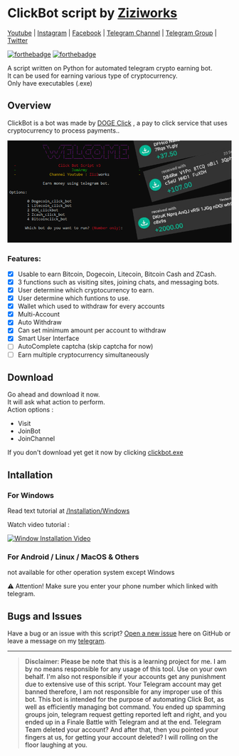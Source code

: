 # ClickBot script by [Ziziworks](https://www.youtube.com/channel/UCW36UNroi3B4Ix9ln1e6rUQ?sub_confirmation=1)

[Youtube](https://www.youtube.com/channel/UCW36UNroi3B4Ix9ln1e6rUQ?sub_confirmation=1) |
[Instagram](https://www.instagram.com/ziziworks/) |
[Facebook](https://www.facebook.com/ziziworks/) |
[Telegram Channel](https://t.me/ziziworks) |
[Telegram Group](https://t.me/ziziworksgroup) |
[Twitter](https://twitter.com/ziziworks_MY)  

[![forthebadge](https://forthebadge.com/images/badges/made-with-python.svg)](https://forthebadge.com)    [![forthebadge](https://forthebadge.com/images/badges/built-with-love.svg)](https://forthebadge.com)

A script written on Python for automated telegram crypto earning bot.  
It can be used for earning various type of cryptocurrency.  
Only have executables (.exe) 
 
## Overview
ClickBot is a bot was made by [DOGE Click](https://dogeclick.com/) , a pay to click service that uses cryptocurrency to process payments..    

![main](Images/main.PNG)    
### Features:
- [x] Usable to earn Bitcoin, Dogecoin, Litecoin, Bitcoin Cash and ZCash.
- [x] 3 functions such as visiting sites, joining chats, and messaging bots.
- [x] User determine which cryptocurrency to earn.
- [x] User determine which funtions to use.
- [x] Wallet which used to withdraw for every accounts
- [x] Multi-Account
- [x] Auto Withdraw
- [x] Can set minimum amount per account to withdraw
- [x] Smart User Interface
- [ ] AutoComplete captcha (skip captcha for now)
- [ ] Earn multiple cryptocurrency simultaneously
## Download
Go ahead and download it now.    
It will ask what action to perform.  
Action options :  
* Visit  
* JoinBot  
* JoinChannel  

If you don't download yet get it now by clicking 
[clickbot.exe](https://github.com/ziziwho/clickbot/raw/master/clickbot.exe)

## Intallation
### For Windows

Read text tutorial at [/Installation/Windows](/Installation/Windows/Install_windows.md)    

Watch video tutorial :    

[![Window Installation Video](https://img.youtube.com/vi/-lmO-_W8-Jw/0.jpg)](https://www.youtube.com/watch?v=-lmO-_W8-Jw)    

### For Android / Linux / MacOS & Others

not available for other operation system except Windows



⚠️ Attention! Make sure you enter your phone number which linked with telegram.
## Bugs and Issues

Have a bug or an issue with this script? [Open a new issue](https://github.com/ziziwho/clickbot/issues/new) here on GitHub or leave a message on my [telegram](http://t.me/ziziwho).


---

> **Disclaimer**<a name="disclaimer" />: Please be note that this is a learning project for me. I am by no means responsible for any usage of this tool. Use on your own behalf. I'm also not responsible if your accounts get any punishment due to extensive use of this script. Your Telegram account may get banned therefore, I am not responsible for any improper use of this bot. This bot is intended for the purpose of automating Click Bot, as well as efficiently managing bot command. You ended up spamming groups join, telegram request getting reported left and right, and you ended up in a Finale Battle with Telegram and at the end. Telegram Team deleted your account?
And after that, then you pointed your fingers at us, for getting your account deleted? I will rolling on the floor laughing at you.
